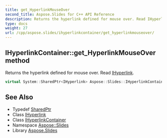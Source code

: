 ```yaml
---
title: get_HyperlinkMouseOver
second_title: Aspose.Slides for C++ API Reference
description: Returns the hyperlink defined for mouse over. Read IHyperlink.
type: docs
weight: 27
url: /cpp/aspose.slides/ihyperlinkcontainer/get_hyperlinkmouseover/
---
```

## IHyperlinkContainer::get_HyperlinkMouseOver method


Returns the hyperlink defined for mouse over. Read [IHyperlink](../../ihyperlink/).

```cpp
virtual System::SharedPtr<IHyperlink> Aspose::Slides::IHyperlinkContainer::get_HyperlinkMouseOver()=0
```

## See Also

* Typedef [SharedPtr](../../../system/sharedptr/)
* Class [IHyperlink](../../ihyperlink/)
* Class [IHyperlinkContainer](../)
* Namespace [Aspose::Slides](../../)
* Library [Aspose.Slides](../../../)
